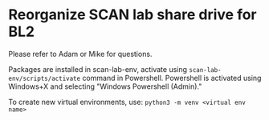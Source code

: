 # Reorganize SCAN lab share drive for BL2

Please refer to Adam or Mike for questions. 

Packages are installed in scan-lab-env, activate using `scan-lab-env/scripts/activate` command in Powershell. Powershell is activated using Windows+X and selecting "Windows Powershell (Admin)."

To create new virtual environments, use:
```python3 -m venv <virtual env name>```